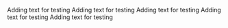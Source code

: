 Adding text for testing
Adding text for testing
Adding text for testing
Adding text for testing
Adding text for testing

